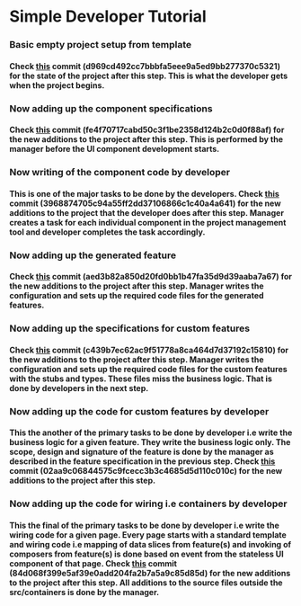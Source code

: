 # Simple Developer Tutorial

### Basic empty project setup from template

#### Check [this]() commit (d969cd492cc7bbbfa5eee9a5ed9bb277370c5321) for the state of the project after this step. This is what the developer gets when the project begins.


### Now adding up the component specifications

#### Check [this]() commit (fe4f70717cabd50c3f1be2358d124b2c0d0f88af) for the new additions to the project after this step. This is performed by the manager before the UI component development starts.


### Now writing of the component code **by developer**

#### This is one of the major tasks to be done by the developers. Check [this]() commit (3968874705c94a55ff2dd37106866c1c40a4a641) for the new additions to the project that the developer does after this step. Manager creates a task for each individual component in the project management tool and developer completes the task accordingly.


### Now adding up the generated feature

#### Check [this]() commit (aed3b82a850d20fd0bb1b47fa35d9d39aaba7a67) for the new additions to the project after this step. Manager writes the configuration and sets up the required code files for the generated features.


### Now adding up the specifications for custom features

#### Check [this]() commit (c439b7ec62ac9f51778a8ca464d7d37192c15810) for the new additions to the project after this step. Manager writes the configuration and sets up the required code files for the custom features with the stubs and types. These files miss the business logic. That is done by developers in the next step.


### Now adding up the code for custom features **by developer**

#### This the another of the primary tasks to be done by developer i.e write the business logic for a given feature. They write the business logic only. The scope, design and signature of the feature is done by the manager as described in the feature specification in the previous step. Check [this]() commit (02aa9c06844575c9fcecc3b3c4685d5d110c010c) for the new additions to the project after this step.



### Now adding up the code for wiring i.e containers **by developer**

#### This the final of the primary tasks to be done by developer i.e write the wiring code for a given page. Every page starts with a standard template and wiring code i.e mapping of **data slices** from feature(s) and invoking of **composers** from feature(s) is done based on event from the stateless UI component of that page. Check [this]() commit (84d068f399e5af39e0add204fa2b7a5a9c85d85d) for the new additions to the project after this step. All additions to the source files outside the src/containers is done by the manager.

